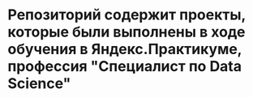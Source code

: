 # Репозиторий содержит проекты, которые были выполнены в ходе обучения в Яндекс.Практикуме, профессия  "Специалист по Data Science"
